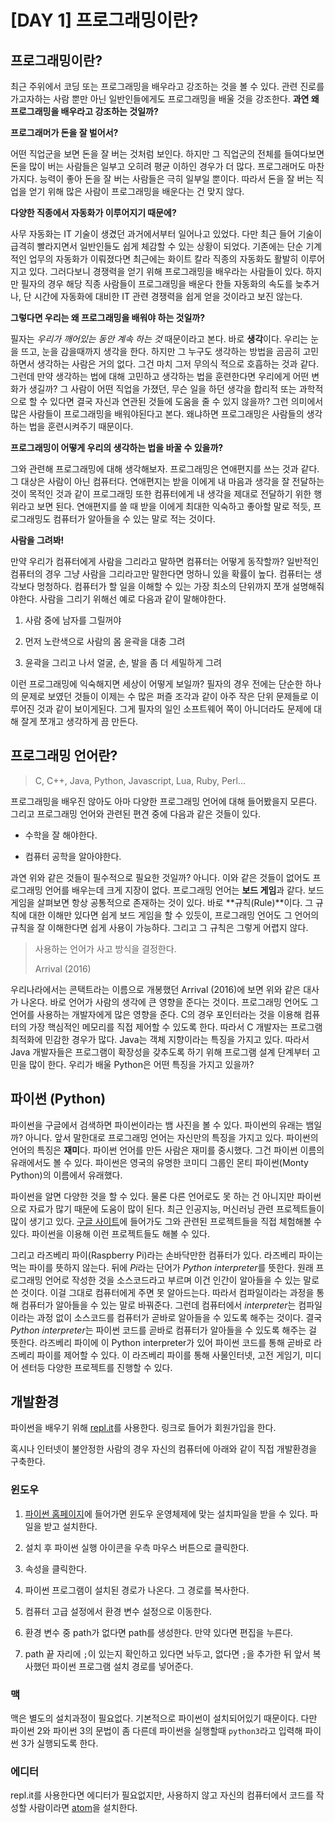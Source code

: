 # [DAY 1] 프로그래밍이란?

## 프로그래밍이란?

최근 주위에서 코딩 또는 프로그래밍을 배우라고 강조하는 것을 볼 수 있다. 관련 진로를 가고자하는 사람 뿐만 아닌 일반인들에게도 프로그래밍을 배울 것을 강조한다. **과연 왜 프로그래밍을 배우라고 강조하는 것일까?**



**프로그래머가 돈을 잘 벌어서?** 

어떤 직업군을 보면 돈을 잘 버는 것처럼 보인다. 하지만 그 직업군의 전체를 들여다보면 돈을 많이 버는 사람들은 일부고 오히려 평균 이하인 경우가 더 많다. 프로그래머도 마찬가지다. 능력이 좋아 돈을 잘 버는 사람들은 극히 일부일 뿐이다. 따라서 돈을 잘 버는 직업을 얻기 위해 많은 사람이 프로그래밍을 배운다는 건 맞지 않다.



**다양한 직종에서 자동화가 이루어지기 때문에?**

사무 자동화는 IT 기술이 생겼던 과거에서부터 일어나고 있었다. 다만 최근 들어 기술이 급격히 빨라지면서 일반인들도 쉽게 체감할 수 있는 상황이 되었다. 기존에는 단순 기계적인 업무의 자동화가 이뤄졌다면 최근에는 화이트 칼라 직종의 자동화도 활발히 이루어지고 있다. 그러다보니 경쟁력을 얻기 위해 프로그래밍을 배우라는 사람들이 있다. 하지만 필자의 경우 해당 직종 사람들이 프로그래밍을 배운다 한들 자동화의 속도를 늦추거나, 단 시간에 자동화에 대비한 IT 관련 경쟁력을 쉽게 얻을 것이라고 보진 않는다.



**그렇다면 우리는 왜 프로그래밍을 배워야 하는 것일까?**

필자는 *우리가 깨어있는 동안 계속 하는 것* 때문이라고 본다. 바로 **생각**이다. 우리는 눈을 뜨고, 눈을 감을때까지 생각을 한다. 하지만 그 누구도 생각하는 방법을 곰곰히 고민하면서 생각하는 사람은 거의 없다. 그건 마치 그저 무의식 적으로 호흡하는 것과 같다. 그런데 만약 생각하는 법에 대해 고민하고 생각하는 법을 훈련한다면 우리에게 어떤 변화가 생길까? 그 사람이 어떤 직업을 가졌던, 무슨 일을 하던 생각을 합리적 또는 과학적으로 할 수 있다면 결국 자신과 연관된 것들에 도움을 줄 수 있지 않을까? 그런 의미에서 많은 사람들이 프로그래밍을 배워야된다고 본다. 왜냐하면 프로그래밍은 사람들의 생각하는 법을 훈련시켜주기 때문이다.



**프로그래밍이 어떻게 우리의 생각하는 법을 바꿀 수 있을까?**

그와 관련해 프로그래밍에 대해 생각해보자. 프로그래밍은 연애편지를 쓰는 것과 같다. 그 대상은 사람이 아닌 컴퓨터다. 연애편지는 받을 이에게 내 마음과 생각을 잘 전달하는 것이 목적인 것과 같이 프로그래밍 또한 컴퓨터에게 내 생각을 제대로 전달하기 위한 행위라고 보면 된다. 연애편지를 쓸 때 받을 이에게 최대한 익숙하고 좋아할 말로 적듯, 프로그래밍도 컴퓨터가 알아들을 수 있는 말로 적는 것이다.



**사람을 그려봐!**

만약 우리가 컴퓨터에게 사람을 그리라고 말하면 컴퓨터는 어떻게 동작할까? 일반적인 컴퓨터의 경우 그냥 사람을 그리라고만 말한다면 멍하니 있을 확률이 높다. 컴퓨터는 생각보다 멍청하다. 컴퓨터가 할 일을 이해할 수 있는 가장 최소의 단위까지 쪼개 설명해줘야한다. 사람을 그리기 위해선 예로 다음과 같이 말해야한다.

1. 사람 중에 남자를 그릴꺼야

2. 먼저 노란색으로 사람의 몸 윤곽을 대충 그려

3. 윤곽을 그리고 나서 얼굴, 손, 발을 좀 더 세밀하게 그려

이런 프로그래밍에 익숙해지면 세상이 어떻게 보일까? 필자의 경우 전에는 단순한 하나의 문제로 보였던 것들이 이제는 수 많은 퍼즐 조각과 같이 아주 작은 단위 문제들로 이루어진 것과 같이 보이게된다. 그게 필자의 일인 소프트웨어 쪽이 아니더라도 문제에 대해 잘게 쪼개고 생각하게 끔 만든다. 



## 프로그래밍 언어란?

> C, C++, Java, Python, Javascript, Lua, Ruby, Perl...

프로그래밍을 배우진 않아도 아마 다양한 프로그래밍 언어에 대해 들어봤을지 모른다. 그리고 프로그래밍 언어와 관련된 편견 중에 다음과 같은 것들이 있다.

- 수학을 잘 해야한다.

- 컴퓨터 공학을 알아야한다.

과연 위와 같은 것들이 필수적으로 필요한 것일까? 아니다. 이와 같은 것들이 없어도 프로그래밍 언어를 배우는데 크게 지장이 없다. 프로그래밍 언어는 **보드 게임**과 같다. 보드 게임을 살펴보면 항상 공통적으로 존재하는 것이 있다. 바로 **규칙(Rule)**이다. 그 규칙에 대한 이해만 있다면 쉽게 보드 게임을 할 수 있듯이, 프로그래밍 언어도 그 언어의 규칙을 잘 이해한다면 쉽게 사용이 가능하다. 그리고 그 규칙은 그렇게 어렵지 않다.



> 사용하는 언어가 사고 방식을 결정한다.
> 
> Arrival (2016)

우리나라에서는 콘택트라는 이름으로 개봉했던 Arrival (2016)에 보면 위와 같은 대사가 나온다. 바로 언어가 사람의 생각에 큰 영향을 준다는 것이다. 프로그래밍 언어도 그 언어를 사용하는 개발자에게 많은 영향을 준다. C의 경우 포인터라는 것을 이용해 컴퓨터의 가장 핵심적인 메모리를 직접 제어할 수 있도록 한다. 따라서 C 개발자는 프로그램 최적화에 민감한 경우가 많다. Java는 객체 지향이라는 특징을 가지고 있다. 따라서 Java 개발자들은 프로그램이 확장성을 갖추도록 하기 위해 프로그램 설계 단계부터 고민을 많이 한다. 우리가 배울 Python은 어떤 특징을 가지고 있을까?



## 파이썬 (Python)

파이썬을 구글에서 검색하면 파이썬이라는 뱀 사진을 볼 수 있다. 파이썬의 유래는 뱀일까? 아니다. 앞서 말한대로 프로그래밍 언어는 자신만의 특징을 가지고 있다. 파이썬의 언어의 특징은 **재미**다. 파이썬 언어를 만든 사람은 재미를 중시했다. 그건 파이썬 이름의 유래에서도 볼 수 있다. 파이썬은 영국의 유명한 코미디 그룹인 몬티 파이썬(Monty Python)의 이름에서 유래했다.

파이썬을 알면 다양한 것을 할 수 있다. 물론 다른 언어로도 못 하는 건 아니지만 파이썬으로 자료가 많기 때문에 도움이 많이 된다. 최근 인공지능, 머신러닝 관련 프로젝트들이 많이 생기고 있다. [구글 사이트](http://g.co/experiments)에 들어가도 그와 관련된 프로젝트들을 직접 체험해볼 수 있다. 파이썬을 이용해 이런 프로젝트들도 해볼 수 있다.

그리고 라즈베리 파이(Raspberry Pi)라는 손바닥만한 컴퓨터가 있다. 라즈베리 파이는 먹는 파이를 뜻하지 않는다. 뒤에 *Pi*라는 단어가 *Python interpreter*를 뜻한다. 원래 프로그래밍 언어로 작성한 것을 소스코드라고 부르며 이건 인간이 알아들을 수 있는 말로 쓴 것이다. 이걸 그대로 컴퓨터에게 주면 못 알아드는다. 따라서 컴파일이라는 과정을 통해 컴퓨터가 알아들을 수 있는 말로 바꿔준다. 그런데 컴퓨터에서 *interpreter*는 컴파일이라는 과정 없이 소스코드를 컴퓨터가 곧바로 알아들을 수 있도록 해주는 것이다. 결국 *Python interpreter*는 파이썬 코드를 곧바로 컴퓨터가 알아들을 수 있도록 해주는 걸 뜻한다. 라즈베리 파이에 이 Python interpreter가 있어 파이썬 코드를 통해 곧바로 라즈베리 파이를 제어할 수 있다. 이 라즈베리 파이를 통해 사물인터넷, 고전 게임기, 미디어 센터등 다양한 프로젝트를 진행할 수 있다.



## 개발환경

파이썬을 배우기 위해 [repl.it](https://repl.it)를 사용한다. 링크로 들어가 회원가입을 한다.

혹시나 인터넷이 불안정한 사람의 경우 자신의 컴퓨터에 아래와 같이 직접 개발환경을 구축한다.

### 윈도우

1. [파이썬 홈페이지](https://www.python.org/downloads/)에 들어가면 윈도우 운영체제에 맞는 설치파일을 받을 수 있다. 파일을 받고 설치한다.

2. 설치 후 파이썬 실행 아이콘을 우측 마우스 버튼으로 클릭한다.

3. 속성을 클릭한다.

4. 파이썬 프로그램이 설치된 경로가 나온다. 그 경로를 복사한다.

5. 컴퓨터 고급 설정에서 환경 변수 설정으로 이동한다.

6. 환경 변수 중 path가 없다면 path를 생성한다. 만약 있다면 편집을 누른다.

7. path 끝 자리에 `;`이 있는지 확인하고 있다면 놔두고, 없다면 `;`을 추가한 뒤 앞서 복사했던 파이썬 프로그램 설치 경로를 넣어준다.

### 맥

맥은 별도의 설치과정이 필요없다. 기본적으로 파이썬이 설치되어있기 때문이다. 다만 파이썬 2와 파이썬 3의 문법이 좀 다른데 파이썬을 실행할때 `python3`라고 입력해 파이썬 3가 실행되도록 한다.

### 에디터

repl.it를 사용한다면 에디터가 필요없지만, 사용하지 않고 자신의 컴퓨터에서 코드를 작성할 사람이라면 [atom](https://atom.io/)을 설치한다.




